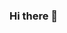 ### Hi there 👋

<!--
**ivonnemorenoa/ivonnemorenoa** is a ✨ _special_ ✨ repository because its `README.md` (this file) appears on your GitHub profile.

<img src="https://i.imgur.com/weNbhGZ.png">

Here are some ideas to get you started:

- 🔭 I’m currently working on ...
- 🌱 I’m currently learning ...
- 👯 I’m looking to collaborate on ...
- 🤔 I’m looking for help with ...
- 💬 Ask me about ...
- 📫 How to reach me: ...
- 😄 Pronouns: ...
- ⚡ Fun fact: ...
-->
